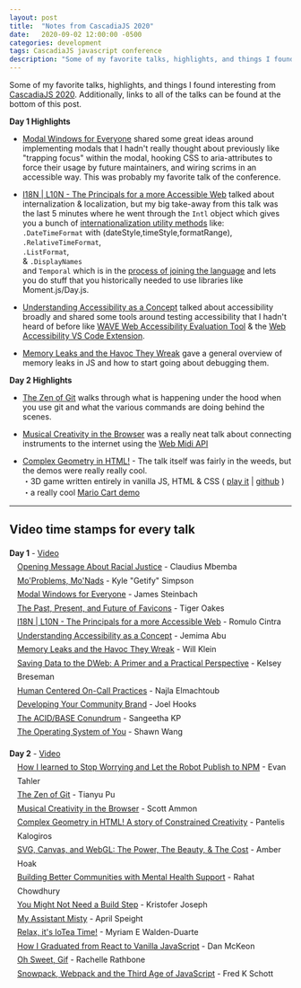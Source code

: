 ```yaml
---
layout: post
title:  "Notes from CascadiaJS 2020"
date:   2020-09-02 12:00:00 -0500
categories: development
tags: CascadiaJS javascript conference
description: "Some of my favorite talks, highlights, and things I found interesting from CascadiaJS 2020, along with a collection of links to all of the talks that took place."  
---
```

<style>
    #video-time-stamps-for-every-talk+p,#video-time-stamps-for-every-talk+p+p {
        line-height: 1.75;
        padding-left:1em;
    }
    #video-time-stamps-for-every-talk+p strong,#video-time-stamps-for-every-talk+p+p strong {
        margin-left: -1em;
    } 
</style>

Some of my favorite talks, highlights, and things I found interesting from [CascadiaJS 2020](https://2020.cascadiajs.com/). Additionally, links to all of the talks can be found at the bottom of this post. 


**Day 1 Highlights**

- [Modal Windows for Everyone](https://youtu.be/Zsw637CCejI?t=5252) shared some great ideas around implementing modals that I hadn't really thought about previously like "trapping focus" within the modal, hooking CSS to aria-attributes to force their usage by future maintainers, and wiring scrims in an accessible way. This was probably my favorite talk of the conference.  


- [I18N | L10N - The Principals for a more Accessible Web](https://youtu.be/Zsw637CCejI?t=9619) talked about internalization & localization, but my big take-away from this talk was the last 5 minutes where he went through the `Intl` object which gives you a bunch of [internationalization utility methods](https://developer.mozilla.org/en-US/docs/Web/JavaScript/Reference/Global_Objects/Intl) like:   
`.DateTimeFormat` with (dateStyle,timeStyle,formatRange),   
`.RelativeTimeFormat`,  
`.ListFormat`,  
& `.DisplayNames`  
and `Temporal` which is in the [process of joining the language](https://tc39.es/proposal-temporal/docs/) and lets you do stuff that you historically needed to use libraries like Moment.js/Day.js.


- [Understanding Accessibility as a Concept](https://youtu.be/Zsw637CCejI?t=11263) talked about accessibility broadly and shared some tools around testing accessibility that I hadn't heard of before like [WAVE Web Accessibility Evaluation Tool](https://wave.webaim.org/) & the [Web Accessibility VS Code Extension](https://marketplace.visualstudio.com/items?itemName=MaxvanderSchee.web-accessibility). 
 
- [Memory Leaks and the Havoc They Wreak](https://youtu.be/Zsw637CCejI?t=17992) gave a general overview of memory leaks in JS and how to start going about debugging them. 

**Day 2 Highlights**

- [The Zen of Git](https://youtu.be/YMJ3pAX_0_U?t=5409) walks through what is happening under the hood when you use git and what the various commands are doing behind the scenes. 

- [Musical Creativity in the Browser](https://youtu.be/YMJ3pAX_0_U?t=6943) was a really neat talk about connecting instruments to the internet using the [Web Midi API](https://www.w3.org/TR/webmidi/)

- [Complex Geometry in HTML!](https://youtu.be/YMJ3pAX_0_U?t=9549) - The talk itself was fairly in the weeds, but the demos were really really cool.  
    ・3D game written entirely in vanilla JS, HTML & CSS ( [play it](https://pantel.is/projects/css3d/) | [github](https://github.com/pkalogiros/css3d-game) )  
    ・a really cool [Mario Cart demo](https://codepen.io/pantelisk/pen/QWyzjBm) 

---

## Video time stamps for every talk

**Day 1** - [Video](https://youtu.be/Zsw637CCejI)  
[Opening Message About Racial Justice](https://youtu.be/Zsw637CCejI?t=3031) - Claudius Mbemba  
[Mo'Problems, Mo'Nads](https://youtu.be/Zsw637CCejI?t=3287) - Kyle "Getify" Simpson   
[Modal Windows for Everyone](https://youtu.be/Zsw637CCejI?t=5252) - James Steinbach  
[The Past, Present, and Future of Favicons](https://youtu.be/Zsw637CCejI?t=8273) - Tiger Oakes  
[I18N | L10N - The Principals for a more Accessible Web](https://youtu.be/Zsw637CCejI?t=9619) - Romulo Cintra  
[Understanding Accessibility as a Concept](https://youtu.be/Zsw637CCejI?t=11263) - Jemima Abu  
[Memory Leaks and the Havoc They Wreak](https://youtu.be/Zsw637CCejI?t=17992) - Will Klein  
[Saving Data to the DWeb: A Primer and a Practical Perspective](https://youtu.be/Zsw637CCejI?t=19123) - Kelsey Breseman  
[Human Centered On-Call Practices](https://youtu.be/Zsw637CCejI?t=20659) - Najla Elmachtoub  
[Developing Your Community Brand](https://youtu.be/Zsw637CCejI?t=24205) - Joel Hooks  
[The ACID/BASE Conundrum](https://youtu.be/Zsw637CCejI?t=25764) - Sangeetha KP  
[The Operating System of You](https://youtu.be/Zsw637CCejI?t=26519) - Shawn Wang  

**Day 2** - [Video](https://youtu.be/YMJ3pAX_0_U)   
[How I learned to Stop Worrying and Let the Robot Publish to NPM](https://youtu.be/YMJ3pAX_0_U?t=3750) - Evan Tahler  
[The Zen of Git](https://youtu.be/YMJ3pAX_0_U?t=5409) - Tianyu Pu  
[Musical Creativity in the Browser](https://youtu.be/YMJ3pAX_0_U?t=6943) - Scott Ammon  
[Complex Geometry in HTML! A story of Constrained Creativity](https://youtu.be/YMJ3pAX_0_U?t=9549) - Pantelis Kalogiros  
[SVG, Canvas, and WebGL: The Power, The Beauty, & The Cost](https://youtu.be/YMJ3pAX_0_U?t=11224) - Amber Hoak  
[Building Better Communities with Mental Health Support](https://youtu.be/YMJ3pAX_0_U?t=12757) - Rahat Chowdhury  
[You Might Not Need a Build Step](https://youtu.be/YMJ3pAX_0_U?t=19936) - Kristofer Joseph  
[My Assistant Misty](https://youtu.be/YMJ3pAX_0_U?t=21392) - April Speight  
[Relax, it's IoTea Time!](https://youtu.be/YMJ3pAX_0_U?t=23079) - Myriam E Walden-Duarte  
[How I Graduated from React to Vanilla JavaScript](https://youtu.be/YMJ3pAX_0_U?t=26051) - Dan McKeon  
[Oh Sweet, Gif](https://youtu.be/YMJ3pAX_0_U?t=27338) - Rachelle Rathbone  
[Snowpack, Webpack and the Third Age of JavaScript](https://youtu.be/YMJ3pAX_0_U?t=28278) - Fred K Schott  


<!-- 

CascadiaJS 

[Day 1 Stream Video](https://youtu.be/Zsw637CCejI) | [Day 2 Stream Video](https://youtu.be/YMJ3pAX_0_U) 

https://youtu.be/Zsw637CCejI?t=24203

-->


